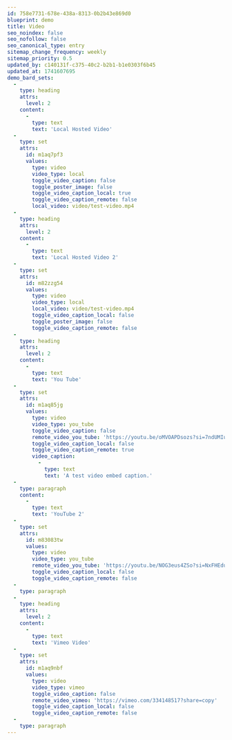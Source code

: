 ```yaml
---
id: 758e7731-678e-438a-8313-0b2b43e869d0
blueprint: demo
title: Video
seo_noindex: false
seo_nofollow: false
seo_canonical_type: entry
sitemap_change_frequency: weekly
sitemap_priority: 0.5
updated_by: c140131f-c375-40c2-b2b1-b1e0303f6b45
updated_at: 1741607695
demo_bard_sets:
  -
    type: heading
    attrs:
      level: 2
    content:
      -
        type: text
        text: 'Local Hosted Video'
  -
    type: set
    attrs:
      id: m1aq7pf3
      values:
        type: video
        video_type: local
        toggle_video_caption: false
        toggle_poster_image: false
        toggle_video_caption_local: true
        toggle_video_caption_remote: false
        local_video: video/test-video.mp4
  -
    type: heading
    attrs:
      level: 2
    content:
      -
        type: text
        text: 'Local Hosted Video 2'
  -
    type: set
    attrs:
      id: m82zzg54
      values:
        type: video
        video_type: local
        local_video: video/test-video.mp4
        toggle_video_caption_local: false
        toggle_poster_image: false
        toggle_video_caption_remote: false
  -
    type: heading
    attrs:
      level: 2
    content:
      -
        type: text
        text: 'You Tube'
  -
    type: set
    attrs:
      id: m1aq85jg
      values:
        type: video
        video_type: you_tube
        toggle_video_caption: false
        remote_video_you_tube: 'https://youtu.be/oMVOAPDsozs?si=7ndUMIumo_-Si6h9'
        toggle_video_caption_local: false
        toggle_video_caption_remote: true
        video_caption:
          -
            type: text
            text: 'A test video embed caption.'
  -
    type: paragraph
    content:
      -
        type: text
        text: 'YouTube 2'
  -
    type: set
    attrs:
      id: m83083tw
      values:
        type: video
        video_type: you_tube
        remote_video_you_tube: 'https://youtu.be/NOG3eus4ZSo?si=NxFHEduS_UM9oL7O'
        toggle_video_caption_local: false
        toggle_video_caption_remote: false
  -
    type: paragraph
  -
    type: heading
    attrs:
      level: 2
    content:
      -
        type: text
        text: 'Vimeo Video'
  -
    type: set
    attrs:
      id: m1aq9nbf
      values:
        type: video
        video_type: vimeo
        toggle_video_caption: false
        remote_video_vimeo: 'https://vimeo.com/334148517?share=copy'
        toggle_video_caption_local: false
        toggle_video_caption_remote: false
  -
    type: paragraph
---
```


